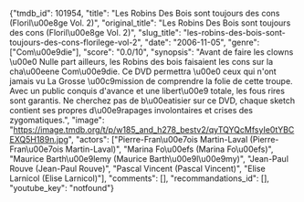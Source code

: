 {"tmdb_id": 101954, "title": "Les Robins Des Bois sont toujours des cons (Floril\u00e8ge Vol. 2)", "original_title": "Les Robins Des Bois sont toujours des cons (Floril\u00e8ge Vol. 2)", "slug_title": "les-robins-des-bois-sont-toujours-des-cons-florilege-vol-2", "date": "2006-11-05", "genre": ["Com\u00e9die"], "score": "0.0/10", "synopsis": "Avant de faire les clowns \u00e0 Nulle part ailleurs, les Robins des bois faisaient les cons sur la cha\u00eene Com\u00e9die. Ce DVD permettra \u00e0 ceux qui n'ont jamais vu La Grosse \u00c9mission de comprendre la folie de cette troupe. Avec un public conquis d'avance et une libert\u00e9 totale, les fous rires sont garantis. Ne cherchez pas de b\u00eatisier sur ce DVD, chaque sketch contient ses propres d\u00e9rapages involontaires et crises des zygomatiques.", "image": "https://image.tmdb.org/t/p/w185_and_h278_bestv2/qyTQYQcMfsyIe0tYBCEXQ5H189n.jpg", "actors": ["Pierre-Fran\u00e7ois Martin-Laval (Pierre-Fran\u00e7ois Martin-Laval)", "Marina Fo\u00efs (Marina Fo\u00efs)", "Maurice Barth\u00e9lemy (Maurice Barth\u00e9l\u00e9my)", "Jean-Paul Rouve (Jean-Paul Rouve)", "Pascal Vincent (Pascal Vincent)", "Elise Larnicol (Elise Larnicol)"], "comments": [], "recommandations_id": [], "youtube_key": "notfound"}